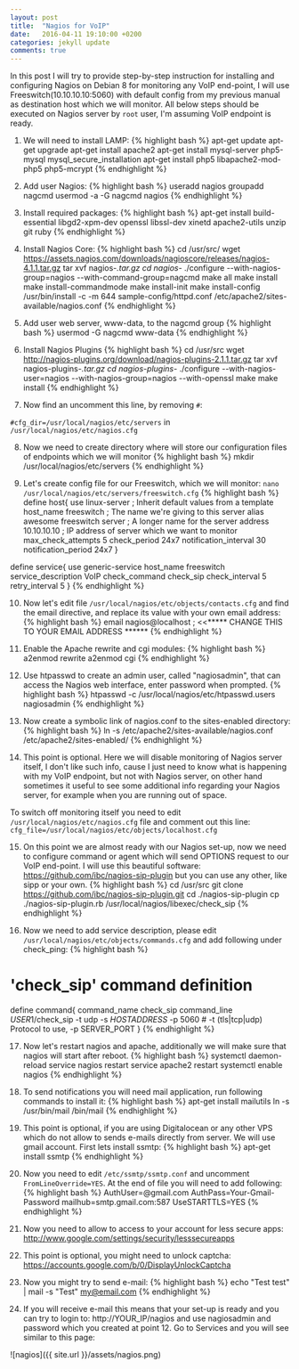 ```yaml
---
layout: post
title:  "Nagios for VoIP"
date:   2016-04-11 19:10:00 +0200
categories: jekyll update
comments: true
---
```

In this post I will try to provide step-by-step instruction for installing and configuring Nagios on Debian 8 for monitoring any VoIP end-point, 
I will use Freeswitch(10.10.10.10:5060) with default config from my previous manual as destination host which we will monitor. All below steps should be executed on Nagios 
server by `root` user, I'm assuming VoIP endpoint is ready.

1) We will need to install LAMP:
{% highlight bash %}
apt-get update
apt-get upgrade
apt-get install apache2
apt-get install mysql-server php5-mysql
mysql_secure_installation
apt-get install php5 libapache2-mod-php5 php5-mcrypt
{% endhighlight %}

2) Add user Nagios:
{% highlight bash %}
useradd nagios
groupadd nagcmd
usermod -a -G nagcmd nagios
{% endhighlight %}

3) Install required packages:
{% highlight bash %}
apt-get install build-essential libgd2-xpm-dev openssl libssl-dev xinetd apache2-utils unzip git ruby
{% endhighlight %}

4) Install Nagios Core:
{% highlight bash %}
cd /usr/src/
wget https://assets.nagios.com/downloads/nagioscore/releases/nagios-4.1.1.tar.gz
tar xvf nagios-*.tar.gz
cd nagios-*
./configure --with-nagios-group=nagios --with-command-group=nagcmd
make all
make install
make install-commandmode
make install-init
make install-config
/usr/bin/install -c -m 644 sample-config/httpd.conf /etc/apache2/sites-available/nagios.conf
{% endhighlight %}

5) Add user web server, www-data, to the nagcmd group
{% highlight bash %}
usermod -G nagcmd www-data
{% endhighlight %}

6) Install Nagios Plugins
{% highlight bash %}
cd /usr/src
wget http://nagios-plugins.org/download/nagios-plugins-2.1.1.tar.gz
tar xvf nagios-plugins-*.tar.gz
cd nagios-plugins-*
./configure --with-nagios-user=nagios --with-nagios-group=nagios --with-openssl
make
make install
{% endhighlight %}

7) Now find an uncomment this line, by removing `#`:

`#cfg_dir=/usr/local/nagios/etc/servers` in `/usr/local/nagios/etc/nagios.cfg`

8) Now we need to create directory where will store our configuration files of endpoints which we will monitor
{% highlight bash %}
mkdir /usr/local/nagios/etc/servers
{% endhighlight %}

9) Let's create config file for our Freeswitch, which we will monitor: `nano /usr/local/nagios/etc/servers/freeswitch.cfg`
{% highlight bash %}
define host{
use                             linux-server               ; Inherit default values from a template
host_name                       freeswitch               ; The name we're giving to this server
alias                           awesome freeswitch server          ; A longer name for the server
address                         10.10.10.10          ; IP address of server which we want to monitor
max_check_attempts              5
check_period                    24x7
notification_interval           30
notification_period             24x7
}

define service{
use                     generic-service
host_name               freeswitch
service_description     VoIP
check_command           check_sip
check_interval          5
retry_interval          5
}
{% endhighlight %}

10) Now let's edit file `/usr/local/nagios/etc/objects/contacts.cfg` and find the email directive, and replace its value with your own email address:
{% highlight bash %}
email                           nagios@localhost        ; <<***** CHANGE THIS TO YOUR EMAIL ADDRESS ******
{% endhighlight %}

11) Enable the Apache rewrite and cgi modules:
{% highlight bash %}
a2enmod rewrite
a2enmod cgi
{% endhighlight %}

12) Use htpasswd to create an admin user, called "nagiosadmin", that can access the Nagios web interface, enter password when prompted.
{% highlight bash %}
htpasswd -c /usr/local/nagios/etc/htpasswd.users nagiosadmin
{% endhighlight %}

13) Now create a symbolic link of nagios.conf to the sites-enabled directory:
{% highlight bash %}
ln -s /etc/apache2/sites-available/nagios.conf /etc/apache2/sites-enabled/
{% endhighlight %}

14) This point is optional. Here we will disable monitoring of Nagios server itself, I don't like such info, cause I just need to know what is 
happening with my VoIP endpoint, but not with Nagios server, on other hand sometimes it useful to see some additional info regarding your 
Nagios server, for example when you are running out of space.

To switch off monitoring itself you need to edit `/usr/local/nagios/etc/nagios.cfg` file and comment out this line: `cfg_file=/usr/local/nagios/etc/objects/localhost.cfg`

15) On this point we are almost ready with our Nagios set-up, now we need to configure command or agent which will send OPTIONS request to our VoIP end-point. 
I will use this beautiful software: <a href="https://github.com/ibc/nagios-sip-plugin">https://github.com/ibc/nagios-sip-plugin</a> but you can use any other, like sipp or your own.
{% highlight bash %}
cd /usr/src
git clone https://github.com/ibc/nagios-sip-plugin.git
cd ./nagios-sip-plugin
cp ./nagios-sip-plugin.rb /usr/local/nagios/libexec/check_sip
{% endhighlight %}

16) Now we need to add service description, please edit `/usr/local/nagios/etc/objects/commands.cfg` and add following under check_ping:
{% highlight bash %}
# 'check_sip' command definition
define command{
       command_name    check_sip
       command_line    $USER1$/check_sip -t udp -s $HOSTADDRESS$ -p 5060 # -t (tls|tcp|udp) Protocol to use, -p SERVER_PORT
       }
{% endhighlight %}

17) Now let's restart nagios and apache, additionally we will make sure that nagios will start after reboot. 
{% highlight bash %}
systemctl daemon-reload
service nagios restart
service apache2 restart
systemctl enable nagios
{% endhighlight %}

18) To send notifications you will need mail application, run following commands to install it:
{% highlight bash %}
apt-get install mailutils
ln -s /usr/bin/mail /bin/mail
{% endhighlight %}

19) This point is optional, if you are using Digitalocean or any other VPS which do not allow to sends e-mails directly from server. We will use gmail account. 
First lets install ssmtp:
{% highlight bash %}
apt-get install ssmtp
{% endhighlight %}

20) Now you need to edit `/etc/ssmtp/ssmtp.conf` and uncomment `FromLineOverride=YES`. At the end of file you will need to add following:
{% highlight bash %}
AuthUser=<user>@gmail.com
AuthPass=Your-Gmail-Password
mailhub=smtp.gmail.com:587
UseSTARTTLS=YES
{% endhighlight %}

21) Now you need to allow to access to your account for less secure apps:
<a href="http://www.google.com/settings/security/lesssecureapps">http://www.google.com/settings/security/lesssecureapps</a>

22) This point is optional, you might need to unlock captcha:
<a href="https://accounts.google.com/b/0/DisplayUnlockCaptcha">https://accounts.google.com/b/0/DisplayUnlockCaptcha</a>

23) Now you might try to send e-mail:
{% highlight bash %}
echo "Test test" | mail -s "Test" my@email.com
{% endhighlight %}

24) If you will receive e-mail this means that your set-up is ready and you can try to login to: http://YOUR_IP/nagios and use nagiosadmin and password which you created at point 12. 
Go to Services and you will see similar to this page:

![nagios]({{ site.url }}/assets/nagios.png)
